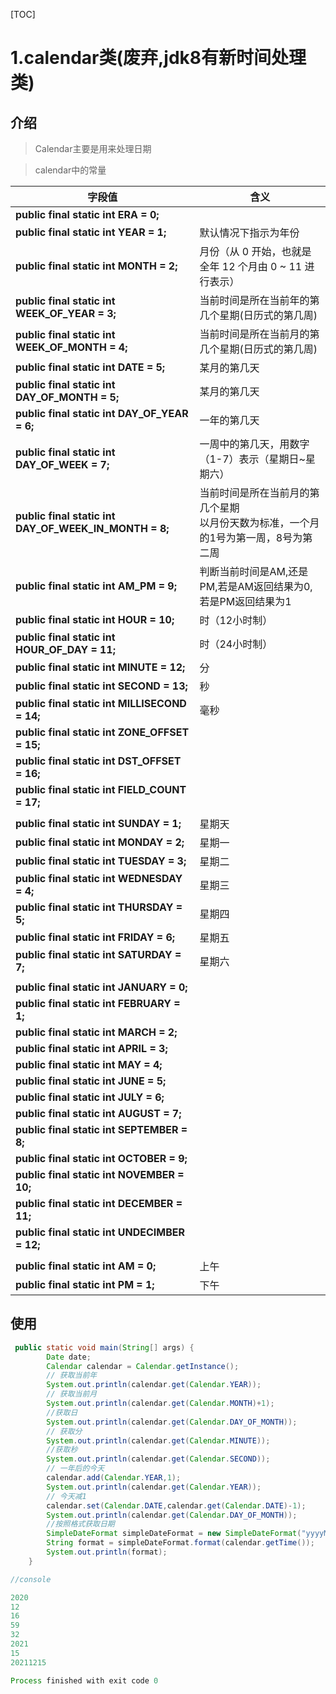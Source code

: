 

[TOC]



# 1.calendar类(废弃,jdk8有新时间处理类)



## 介绍



> Calendar主要是用来处理日期



> calendar中的常量

| 字段值                                                | 含义                                                         |
| ----------------------------------------------------- | ------------------------------------------------------------ |
| **public final static int ERA = 0;**                  |                                                              |
| **public final static int YEAR = 1;**                 | 默认情况下指示为年份                                         |
| **public final static int MONTH = 2;**                | 月份（从 0 开始，也就是全年 12 个月由 0 ~ 11 进行表示）      |
| **public final static int WEEK_OF_YEAR = 3;**         | 当前时间是所在当前年的第几个星期(日历式的第几周)             |
| **public final static int WEEK_OF_MONTH = 4;**        | 当前时间是所在当前月的第几个星期(日历式的第几周)             |
| **public final static int DATE = 5;**                 | 某月的第几天                                                 |
| **public final static int DAY_OF_MONTH = 5;**         | 某月的第几天                                                 |
| **public final static int DAY_OF_YEAR = 6;**          | 一年的第几天                                                 |
| **public final static int DAY_OF_WEEK = 7;**          | 一周中的第几天，用数字（1-7）表示（星期日~星期六）           |
| **public final static int DAY_OF_WEEK_IN_MONTH = 8;** | 当前时间是所在当前月的第几个星期<br>以月份天数为标准，一个月的1号为第一周，8号为第二周 |
| **public final static int AM_PM = 9;**                | 判断当前时间是AM,还是PM,若是AM返回结果为0,若是PM返回结果为1  |
| **public final static int HOUR = 10;**                | 时（12小时制）                                               |
| **public final static int HOUR_OF_DAY = 11;**         | 时（24小时制）                                               |
| **public final static int MINUTE = 12;**              | 分                                                           |
| **public final static int SECOND = 13;**              | 秒                                                           |
| **public final static int MILLISECOND = 14;**         | 毫秒                                                         |
| **public final static int ZONE_OFFSET = 15;**         |                                                              |
| **public final static int DST_OFFSET = 16;**          |                                                              |
| **public final static int FIELD_COUNT = 17;**         |                                                              |
|                                                       |                                                              |
| **public final static int SUNDAY = 1;**               | 星期天                                                       |
| **public final static int MONDAY = 2;**               | 星期一                                                       |
| **public final static int TUESDAY = 3;**              | 星期二                                                       |
| **public final static int WEDNESDAY = 4;**            | 星期三                                                       |
| **public final static int THURSDAY = 5;**             | 星期四                                                       |
| **public final static int FRIDAY = 6;**               | 星期五                                                       |
| **public final static int SATURDAY = 7;**             | 星期六                                                       |
|                                                       |                                                              |
| **public final static int JANUARY = 0;**              |                                                              |
| **public final static int FEBRUARY = 1;**             |                                                              |
| **public final static int MARCH = 2;**                |                                                              |
| **public final static int APRIL = 3;**                |                                                              |
| **public final static int MAY = 4;**                  |                                                              |
| **public final static int JUNE = 5;**                 |                                                              |
| **public final static int JULY = 6;**                 |                                                              |
| **public final static int AUGUST = 7;**               |                                                              |
| **public final static int SEPTEMBER = 8;**            |                                                              |
| **public final static int OCTOBER = 9;**              |                                                              |
| **public final static int NOVEMBER = 10;**            |                                                              |
| **public final static int DECEMBER = 11;**            |                                                              |
| **public final static int UNDECIMBER = 12;**          |                                                              |
|                                                       |                                                              |
| **public final static int AM = 0;**                   | 上午                                                         |
| **public final static int PM = 1;**                   | 下午                                                         |



## 使用



```java
 public static void main(String[] args) {
        Date date;
        Calendar calendar = Calendar.getInstance();
        // 获取当前年
        System.out.println(calendar.get(Calendar.YEAR));
        // 获取当前月
        System.out.println(calendar.get(Calendar.MONTH)+1);
        //获取日
        System.out.println(calendar.get(Calendar.DAY_OF_MONTH));
        // 获取分
        System.out.println(calendar.get(Calendar.MINUTE));
        //获取秒
        System.out.println(calendar.get(Calendar.SECOND));
        // 一年后的今天
        calendar.add(Calendar.YEAR,1);
        System.out.println(calendar.get(Calendar.YEAR));
        // 今天减1
        calendar.set(Calendar.DATE,calendar.get(Calendar.DATE)-1);
        System.out.println(calendar.get(Calendar.DAY_OF_MONTH));
        //按照格式获取日期
        SimpleDateFormat simpleDateFormat = new SimpleDateFormat("yyyyMMdd");
        String format = simpleDateFormat.format(calendar.getTime());
        System.out.println(format);
    }

//console

2020
12
16
59
32
2021
15
20211215

Process finished with exit code 0

```





